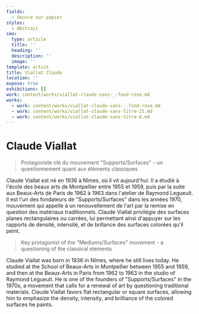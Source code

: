 ```yaml
---
fields:
  - Oeuvre sur papier
styles:
  - Abstrait
seo:
  type: article
  title: ''
  heading: ''
  description: ''
  image: ''
template: artist
title: Viallat Claude
location: ''
expose: true
exhibitions: []
work: content/works/viallat-claude-sans-_-fond-rose.md
works:
  - work: content/works/viallat-claude-sans-_-fond-rose.md
  - work: content/works/viallat-claude-sans-titre-21.md
  - work: content/works/viallat-claude-sans-titre-6.md
---
```

# Claude Viallat

> Protagoniste clé du mouvement "Supports/Surfaces" - un questionnement quant aux éléments classiques

Claude Viallat est né en 1936 à Nîmes, où il vit aujourd'hui. Il a étudié à l'école des beaux arts de Montpellier entre 1955 et 1959, puis par la suite aux Beaux-Arts de Paris de 1962 à 1963 dans l'atelier de Raymond Legueult. Il est l'un des fondateurs de "Supports/Surfaces" dans les années 1970, mouvement qui appelle à un renouvellement de l'art par la remise en question des matériaux traditionnels. Claude Viallat privilégie des surfaces planes rectangulaires ou carrées, lui permettant ainsi d'appuyer sur les rapports de densité, intensité, et de brillance des surfaces colorées qu'il peint.

> Key protagonist of the "Mediums/Surfaces" movement - a questioning of the classical elements

Claude Viallat was born in 1936 in Nîmes, where he still lives today. He studied at the School of Beaux-Arts in Montpellier between 1955 and 1959, and then at the Beaux-Arts in Paris from 1962 to 1963 in the studio of Raymond Legueult. He is one of the founders of "Supports/Surfaces" in the 1970s, a movement that calls for a renewal of art by questioning traditional materials. Claude Viallat favors flat rectangular or square surfaces, allowing him to emphasize the density, intensity, and brilliance of the colored surfaces he paints.
